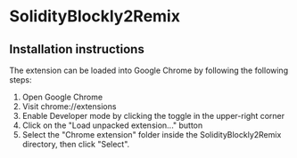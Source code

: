 # SolidityBlockly2Remix


## Installation instructions

The extension can be loaded into Google Chrome by following the following steps:
1) Open Google Chrome
2) Visit chrome://extensions
3) Enable Developer mode by clicking the toggle in the upper-right corner
4) Click on the "Load unpacked extension..." button
5) Select the "Chrome extension" folder inside the SolidityBlockly2Remix directory, then click "Select".
